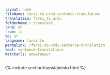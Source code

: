 ```yaml
---
layout: home
fileName: farsi-to-urdu-sentence-translation
translatein: farsi_to_urdu
folderName : translate
lang: en
from: fa
to: ur
langname: farsi-to
permalink: /farsi-to-urdu-sentence-translation
tool: sentence-translations
matchurls: en&&fa&&ur
---
```

{% include section/translateinto.html %}
